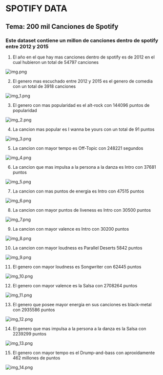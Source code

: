 # SPOTIFY DATA

## Tema: 200 mil Canciones de Spotify

### Este dataset contiene un millon de canciones dentro de spotify entre 2012 y 2015

1. El año en el que hay mas canciones dentro de spotify es de 2012 en el cual hubieron un total de 54797 canciones

![img.png](img.png)

2. El genero mas escuchado entre 2012 y 2015 es el genero de comedia con un total de 3918 canciones

![img_1.png](img_1.png)

3. El genero con mas popularidad es el alt-rock con 144096 puntos de popularidad

![img_2.png](img_2.png)

4. La cancion mas popular es I wanna be yours con un total de 91 puntos

![img_3.png](img_3.png)

5. La cancion con mayor tempo es Off-Topic con 248221 segundos

![img_4.png](img_4.png)

6. La cancion que mas impulsa a la persona a la danza es Intro con 37681 puntos 

![img_5.png](img_5.png)

7. La cancion con mas puntos de energia es Intro con 47515 puntos

![img_6.png](img_6.png)

8. La cancion con mayor puntos de liveness es Intro con 30500 puntos

![img_7.png](img_7.png)

9. La cancion con mayor valence es Intro con 30200 puntos

![img_8.png](img_8.png)

10. La cancion con mayor loudness es Parallel Deserts 5842 puntos

![img_9.png](img_9.png)

11. El genero con mayor loudness es Songwriter con 62445 puntos

![img_10.png](img_10.png)

12. El genero con mayor valence es la Salsa con 2708264 puntos

![img_11.png](img_11.png)

13. El genero que posee mayor energia en sus canciones es black-metal con 2935586 puntos

![img_12.png](img_12.png)

14. El genero que mas impulsa a la persona a la danza es la Salsa con 2239299 puntos

![img_13.png](img_13.png)

15. El genero con mayor tempo es el Drump-and-bass con aproxidamente 462 millones de puntos

![img_14.png](img_14.png)
